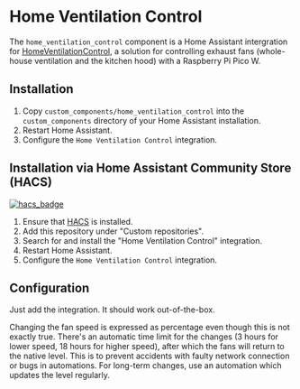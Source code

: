 # Home Ventilation Control

The `home_ventilation_control` component is a Home Assistant intergration for [HomeVentilationControl](https://github.com/Metabolix/HomeVentilationControl), a solution for controlling exhaust fans (whole-house ventilation and the kitchen hood) with a Raspberry Pi Pico W.

## Installation

1. Copy `custom_components/home_ventilation_control` into the `custom_components` directory of your Home Assistant installation.
2. Restart Home Assistant.
3. Configure the `Home Ventilation Control` integration.

## Installation via Home Assistant Community Store (HACS)

[![hacs_badge](https://img.shields.io/badge/HACS-Custom-41BDF5.svg)](https://github.com/hacs/integration)

1. Ensure that [HACS](https://hacs.xyz/) is installed.
2. Add this repository under "Custom repositories".
3. Search for and install the "Home Ventilation Control" integration.
4. Restart Home Assistant.
5. Configure the `Home Ventilation Control` integration.

## Configuration

Just add the integration. It should work out-of-the-box.

Changing the fan speed is expressed as percentage even though this is not exactly true. There's an automatic time limit for the changes (3 hours for lower speed, 18 hours for higher speed), after which the fans will return to the native level. This is to prevent accidents with faulty network connection or bugs in automations. For long-term changes, use an automation which updates the level regularly.
